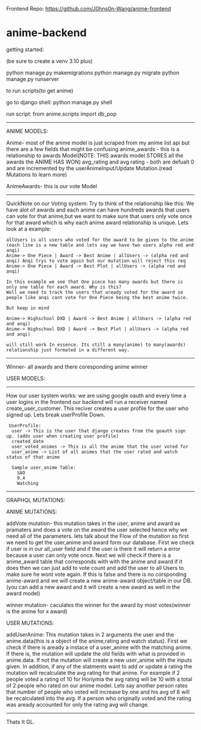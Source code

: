 Frontend Repo: https://github.com/J0hns0n-Wang/anime-frontend

# anime-backend

getting started:

(be sure to create a venv 3.10 plus)

python manage.py makemigrations
python manage.py migrate 
python manage.py runserver 

to run scripts(to get anime)

go to django shell: python manage.py shell

run script: from anime.scripts import db_pop

------------------------------------------------------------------

ANIME MODELS:

Anime- most of the anime model is just scraped from my anime list api but there are a few fields that might be confusing
anime_awards - this is a relationship to awards Model(NOTE: THIS awards model STORES all the awards the ANIME HAS WON)
avg_rating and avg rating - both are defualt 0 and are incremented by the userAnimeInput/Update Mutation.(read Mutations to learn more)

AnimeAwards- this is our vote Model 

------
QuickNote on our Voting system:
  Try to think of the relationship like this: 
    We have alot of awards and each anime can have hundreds awards that users can vote for that anime,but we want to make sure that users only vote once for that award which is why each anime award relationship is unique. Lets look at a example:
    
    allUsers is all users who voted for the award to be given to the anime 
    (each line is a new table and lets say we have two users alpha red and anqi) 
    Anime-> One Piece | Award -> Best Anime | allUsers -> (alpha red and anqi) Anqi trys to vote again but our mutation will reject this req
    Anime-> One Piece | Award -> Best Plot | allUsers -> (alpha red and anqi)
    
    In this example we see that One piece has many awards but there is only one table for each award. Why is this?
    Well we need to track the users that aready voted for the award so people like anqi cant vote for One Piece being the best anime twice.
    
    But keep in mind 
    
    Anime-> Highschool DXD | Award -> Best Anime | allUsers -> (alpha red and anqi)
    Anime-> Highschool DXD | Award -> Best Plot | allUsers -> (alpha red and anqi)
    
    will still work In essence. Its still a many(anime) to many(awards) relationship just formated in a different way.

------

Winner- all awards and there coresponding anime winner

USER MODELS:

------
  How our user system works:
    we are using google oauth and every time a user logins in the frontend our backend will run a receiver named create_user_customer. This reciver creates a user profile for the user who signed up. Lets break userProfile Down.
    
     UserProfile:
      user -> This is the user that django creates from the goauth sign up. (adds user when creating user profile)
      created_date 
      user_voted_animes -> This is all the anime that the user voted for 
      user_anime -> List of all animes that the user rated and watch status of that anime 
      
      Sample user_anime Table:
        SAO
        9.4
        Watching
------
 


GRAPHQL MUTATIONS:
 
ANIME MUTATIONS:

addVote mutation- this mutation takes in the user, anime and award as pramaters and does a vote on the award the user selected hence why we need all of the parameters. lets talk about the Flow of the mutation so first we need to get the user,anime and award form our database. First we check if user is in our all_user field and if the user is there it will return a error because a user can only vote once. Next we will check if there is a anime_award table that corresponds with with the anime and award if it does then we can just add to vote count and add the user to all Users to make sure he wont vote again. If this is false and there is no corsponding anime-award and we will create a new anime-award object/table in our DB.(you can add a new award and it will create a new award as well in the award model)

winner mutation- caculates the winner for the award by most votes(winner is the anime for x award)

USER MUTATIONS:

addUserAnime:
  This mutation takes in 2 arguments the user and the anime.data(this is a object of the anime,rating and watch status). First we check if there is aready a instace of a user_anime with the matching anime. If there is, the mutation will update the old fields with what is provided in anime.data. If not the mutation will create a new user_anime with the inputs given. In addition, if any of the statments want to add or update a rating the mutation will recalculate the avg rating for that anime. For example if 2 people voted a rating of 10 for Horiymia the avg rating will be 10 with a total of 2 people who rated on our anime model. Lets say another person rates that number of people who voted will increase by one and his avg of 8 will be recalculated into the avg. If a person who originally voted and the rating was aready accounted for only the rating avg will change.
  
  
  ------------------------------------------------------------------------------
 Thats It GL.


